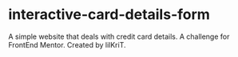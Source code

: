 # interactive-card-details-form

A simple website that deals with credit card details. A challenge for FrontEnd Mentor.
Created by lilKriT.
